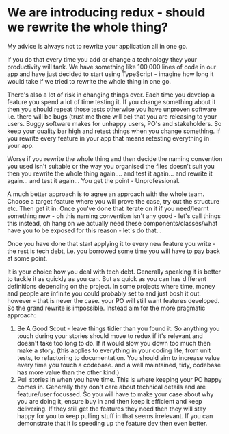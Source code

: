 
# We are introducing redux - should we rewrite the whole thing?

My advice is always not to rewrite your application all in one go.

If you do that every time you add or change a technology they your productivity will tank. We have something like 100,000 lines of code in our app and have just decided to start using TypeScript - imagine how long it would take if we tried to rewrite the whole thing in one go.

There's also a lot of risk in changing things over. Each time you develop a feature you spend a lot of time testing it. If you change something about it then you should repeat those tests otherwise you have unproven software i.e. there will be bugs (trust me there will be) that you are releasing to your users. Buggy software makes for unhappy users, PO's and stakeholders. So keep your quality bar high and retest things when you change something. If you rewrite every feature in your app that means retesting everything in your app.

Worse if you rewrite the whole thing and then decide the naming convention you used isn't suitable or the way you organised the files doesn't suit you then you rewrite the whole thing again.... and test it again... and rewrite it again... and test it again... You get the point - Unprofessional.

A much better approach is to agree an approach with the whole team. Choose a target feature where you will prove the case, try out the structure etc. Then get it in. Once you've done that iterate on it if you need/learnt something new - oh this naming convention isn't any good - let's call things this instead, oh hang on we actually need these components/classes/what have you to be exposed for this reason - let's do that...

Once you have done that start applying it to every new feature you write - the rest is tech debt, i.e. you borrowed some time you will have to pay back at some point.

It is your choice  how you deal with tech debt. Generally speaking it is better to tackle it as quickly as you can. But as quick as you can has different definitions depending on the project. In some projects where time, money and people are infinite you could probably set to and just bosh it out. however - that is never the case. your PO will still want features developed. So the grand rewrite is impossible. Instead aim for the more pragmatic approach:

1. Be A Good Scout - leave things tidier than you found it. So anything you touch during your stories should move to redux if it's relevant and doesn't take too long to do. If it would slow you down too much then make a story. (this applies to everything in your coding life, from unit tests, to refactoring to documentation. You should aim to increase value every time you touch a codebase. and a well maintained, tidy, codebase has more value than the other kind.)
2. Pull stories in when you have time. This is where keeping your PO happy comes in. Generally they don't care about technical details and are feature/user focussed. So you will have to make your case about why you are doing it, ensure buy in and then keep it efficient and keep delivering. If they still get the features they need then they will stay happy for you to keep pulling stuff in that seems irrelevant. If you can demonstrate that it is speeding up the feature dev then even better.
